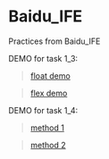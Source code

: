 # Baidu_IFE
Practices from Baidu_IFE

DEMO for task 1_3: 
>[float demo](http://wavysea.github.io/BaiduIFE/task1_3float.html)

>[flex demo](http://wavysea.github.io/BaiduIFE/task1_3flex.html)

DEMO for task 1_4:
>[method 1](http://wavysea.github.io/BaiduIFE/task1_4m1.html)

>[method 2](http://wavysea.github.io/BaiduIFE/task1_4m2.html)
